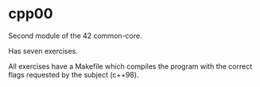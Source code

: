 # cpp00
Second module of the 42 common-core.

Has seven exercises.

All exercises have a Makefile which compiles the program with the correct flags requested by the subject (c++98).
